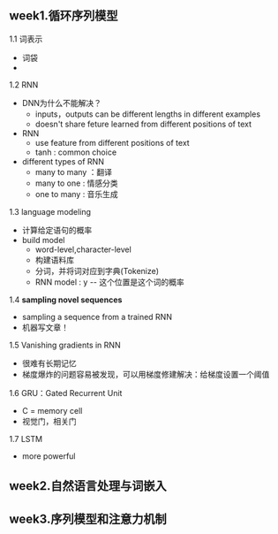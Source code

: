 ## week1.循环序列模型
1.1 词表示
- 词袋
- 

1.2 RNN
- DNN为什么不能解决？
    - inputs，outputs can be different lengths in different examples
    - doesn't share feture learned from different positions of text
- RNN
    - use feature from different positions of text
    - tanh : common choice
- different types of RNN
    - many to many ：翻译
    - many to one : 情感分类
    - one to many : 音乐生成

1.3 language modeling
- 计算给定语句的概率
- build model
    - word-level,character-level
    - 构建语料库
    - 分词，并将词对应到字典(Tokenize)
    - RNN model : y -- 这个位置是这个词的概率

1.4 **sampling novel sequences**
- sampling a sequence from a trained RNN
- 机器写文章！

1.5 Vanishing gradients in RNN 
- 很难有长期记忆
- 梯度爆炸的问题容易被发现，可以用梯度修建解决：给梯度设置一个阈值

1.6 GRU：Gated Recurrent Unit
- C = memory cell
- 视觉门，相关门

1.7 LSTM
- more powerful

## week2.自然语言处理与词嵌入



## week3.序列模型和注意力机制
